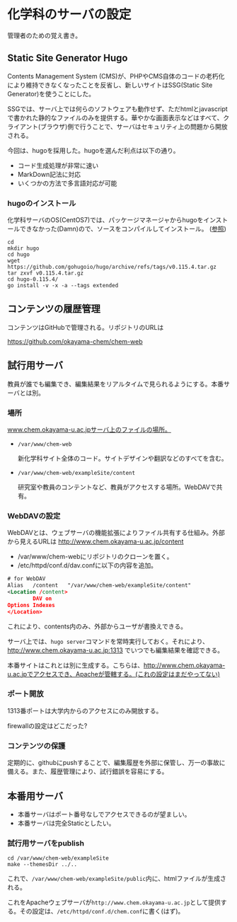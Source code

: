 # 化学科のサーバの設定

管理者のための覚え書き。

## Static Site Generator Hugo

Contents Management System (CMS)が、PHPやCMS自体のコードの老朽化により維持できなくなったことを反省し、新しいサイトはSSG(Static Site Generator)を使うことにした。

SSGでは、サーバ上では何らのソフトウェアも動作せず、ただhtmlとjavascriptで書かれた静的なファイルのみを提供する。華やかな画面表示などはすべて、クライアント(ブラウザ)側で行うことで、サーバはセキュリティ上の問題から開放される。

今回は、hugoを採用した。hugoを選んだ利点は以下の通り。
* コード生成処理が非常に速い
* MarkDown記法に対応
* いくつかの方法で多言語対応が可能

### hugoのインストール

化学科サーバのOS(CentOS7)では、パッケージマネージャからhugoをインストールできなかった(Damn)ので、ソースをコンパイルしてインストール。
([参照](https://nomagic.net/blog/hugo-extended-centos-7/))

```shell
cd
mkdir hugo
cd hugo
wget https://github.com/gohugoio/hugo/archive/refs/tags/v0.115.4.tar.gz
tar zxvf v0.115.4.tar.gz
cd hugo-0.115.4/
go install -v -x -a --tags extended
```

## コンテンツの履歴管理

コンテンツはGitHubで管理される。リポジトリのURLは

https://github.com/okayama-chem/chem-web


## 試行用サーバ

教員が誰でも編集でき、編集結果をリアルタイムで見られるようにする。本番サーバとは別。

### 場所

www.chem.okayama-u.ac.jpサーバ上のファイルの場所。

* `/var/www/chem-web`

  新化学科サイト全体のコード。サイトデザインや翻訳などのすべてを含む。
* `/var/www/chem-web/exampleSite/content`

  研究室や教員のコンテントなど、教員がアクセスする場所。WebDAVで共有。


### WebDAVの設定

WebDAVとは、ウェブサーバの機能拡張によりファイル共有する仕組み。外部から見えるURLは http://www.chem.okayama-u.ac.jp/content

* /var/www/chem-webにリポジトリのクローンを置く。
* /etc/httpd/conf.d/dav.confに以下の内容を追加。
```xml
# for WebDAV
Alias   /content   "/var/www/chem-web/exampleSite/content"
<Location /content>
        DAV on
Options Indexes
</Location>
```

これにより、contents内のみ、外部からユーザが書換えできる。

サーバ上では、`hugo server`コマンドを常時実行しておく。それにより、http://www.chem.okayama-u.ac.jp:1313 でいつでも編集結果を確認できる。

本番サイトはこれとは別に生成する。こちらは、http://www.chem.okayama-u.ac.jpでアクセスでき、Apacheが管轄する。(これの設定はまだやってない)

### ポート開放

1313番ポートは大学内からのアクセスにのみ開放する。

firewallの設定はどこだった?

### コンテンツの保護

定期的に、githubにpushすることで、編集履歴を外部に保管し、万一の事故に備える。また、履歴管理により、試行錯誤を容易にする。




## 本番用サーバ

* 本番サーバはポート番号なしでアクセスできるのが望ましい。
* 本番サーバは完全Staticとしたい。

### 試行用サーバをpublish

```shell
cd /var/www/chem-web/exampleSite
make --themesDir ../..
```

これで、`/var/www/chem-web/exampleSite/public`内に、htmlファイルが生成される。

これをApacheウェブサーバが`http://www.chem.okayama-u.ac.jp`として提供する。その設定は、`/etc/httpd/conf.d/chem.conf`に書く(はず)。
